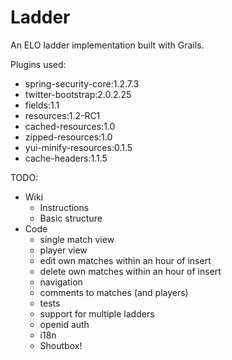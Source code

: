 Ladder
======

An ELO ladder implementation built with Grails.

Plugins used:
- spring-security-core:1.2.7.3
- twitter-bootstrap:2.0.2.25
- fields:1.1
- resources:1.2-RC1
- cached-resources:1.0
- zipped-resources:1.0
- yui-minify-resources:0.1.5
- cache-headers:1.1.5


TODO:
- Wiki
  - Instructions
  - Basic structure
- Code
  - single match view
  - player view
  - edit own matches within an hour of insert
  - delete own matches within an hour of insert
  - navigation
  - comments to matches (and players)
  - tests
  - support for multiple ladders
  - openid auth
  - i18n
  - Shoutbox!
